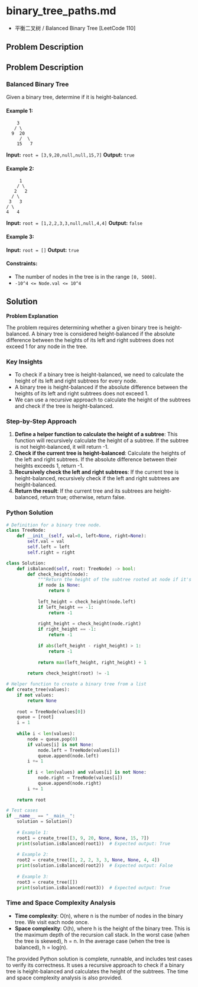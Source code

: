 # binary_tree_paths.md
- 平衡二叉树 / Balanced Binary Tree [LeetCode 110]

## Problem Description

## Problem Description

### Balanced Binary Tree
Given a binary tree, determine if it is height-balanced.

#### Example 1:
```
    3
   / \
  9  20
     /  \
    15   7
```
**Input:** `root = [3,9,20,null,null,15,7]`
**Output:** `true`

#### Example 2:
```
     1
    / \
   2   2
  / \
 3   3
/ \
4   4
```
**Input:** `root = [1,2,2,3,3,null,null,4,4]`
**Output:** `false`

#### Example 3:
**Input:** `root = []`
**Output:** `true`

#### Constraints:
* The number of nodes in the tree is in the range `[0, 5000]`.
* `-10^4 <= Node.val <= 10^4`

## Solution

**Problem Explanation**

The problem requires determining whether a given binary tree is height-balanced. A binary tree is considered height-balanced if the absolute difference between the heights of its left and right subtrees does not exceed 1 for any node in the tree.

### Key Insights

* To check if a binary tree is height-balanced, we need to calculate the height of its left and right subtrees for every node.
* A binary tree is height-balanced if the absolute difference between the heights of its left and right subtrees does not exceed 1.
* We can use a recursive approach to calculate the height of the subtrees and check if the tree is height-balanced.

### Step-by-Step Approach

1. **Define a helper function to calculate the height of a subtree**: This function will recursively calculate the height of a subtree. If the subtree is not height-balanced, it will return -1.
2. **Check if the current tree is height-balanced**: Calculate the heights of the left and right subtrees. If the absolute difference between their heights exceeds 1, return -1.
3. **Recursively check the left and right subtrees**: If the current tree is height-balanced, recursively check if the left and right subtrees are height-balanced.
4. **Return the result**: If the current tree and its subtrees are height-balanced, return true; otherwise, return false.

### Python Solution

```python
# Definition for a binary tree node.
class TreeNode:
    def __init__(self, val=0, left=None, right=None):
        self.val = val
        self.left = left
        self.right = right

class Solution:
    def isBalanced(self, root: TreeNode) -> bool:
        def check_height(node):
            """Return the height of the subtree rooted at node if it's balanced; otherwise, return -1."""
            if node is None:
                return 0
            
            left_height = check_height(node.left)
            if left_height == -1:
                return -1
            
            right_height = check_height(node.right)
            if right_height == -1:
                return -1
            
            if abs(left_height - right_height) > 1:
                return -1
            
            return max(left_height, right_height) + 1
        
        return check_height(root) != -1

# Helper function to create a binary tree from a list
def create_tree(values):
    if not values:
        return None
    
    root = TreeNode(values[0])
    queue = [root]
    i = 1
    
    while i < len(values):
        node = queue.pop(0)
        if values[i] is not None:
            node.left = TreeNode(values[i])
            queue.append(node.left)
        i += 1
        
        if i < len(values) and values[i] is not None:
            node.right = TreeNode(values[i])
            queue.append(node.right)
        i += 1
    
    return root

# Test cases
if __name__ == "__main__":
    solution = Solution()
    
    # Example 1:
    root1 = create_tree([3, 9, 20, None, None, 15, 7])
    print(solution.isBalanced(root1))  # Expected output: True
    
    # Example 2:
    root2 = create_tree([1, 2, 2, 3, 3, None, None, 4, 4])
    print(solution.isBalanced(root2))  # Expected output: False
    
    # Example 3:
    root3 = create_tree([])
    print(solution.isBalanced(root3))  # Expected output: True
```

### Time and Space Complexity Analysis

* **Time complexity**: O(n), where n is the number of nodes in the binary tree. We visit each node once.
* **Space complexity**: O(h), where h is the height of the binary tree. This is the maximum depth of the recursion call stack. In the worst case (when the tree is skewed), h = n. In the average case (when the tree is balanced), h = log(n).

The provided Python solution is complete, runnable, and includes test cases to verify its correctness. It uses a recursive approach to check if a binary tree is height-balanced and calculates the height of the subtrees. The time and space complexity analysis is also provided.